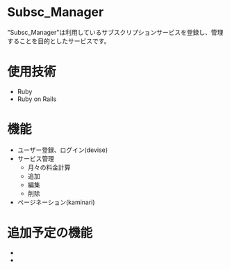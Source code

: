 # Subsc_Manager

"Subsc_Manager"は利用しているサブスクリプションサービスを登録し、管理することを目的としたサービスです。

# 使用技術
* Ruby
* Ruby on Rails

# 機能
* ユーザー登録、ログイン(devise)
* サービス管理
    * 月々の料金計算
    * 追加
    * 編集
    * 削除
* ページネーション(kaminari)

# 追加予定の機能
* 
* 
